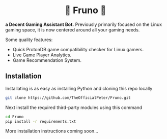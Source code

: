 <h1 align=center>🚀 Fruno 🚀</h1>

<p><b>a Decent Gaming Assistant Bot.</b> Previously primarily focused on the Linux gaming space, it is now centered around all your gaming needs.</p>

Some quality features:
- Quick ProtonDB game compatibility checker for Linux gamers.
- Live Game Player Analytics.
- Game Recommendation System.

## Installation

Installating is as easy as installing Python and cloning this repo locally

```bash
git clone https://github.com/TheOfficialPeter/Fruno.git
```

Next install the required third-party modules using this command

```bash
cd Fruno
pip install -r requirements.txt
```

More installation instructions coming soon...
